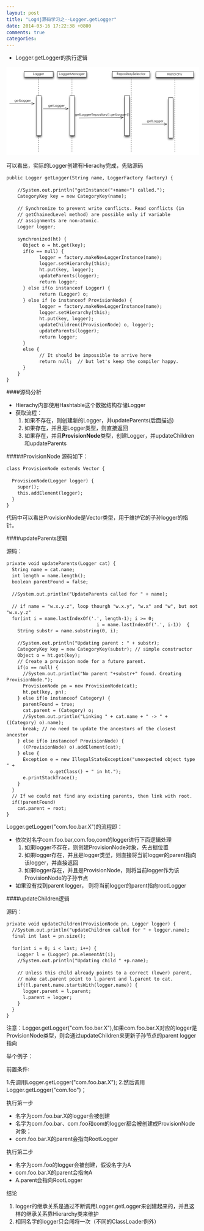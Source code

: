 ```yaml
---
layout: post
title: "Log4j源码学习之--Logger.getLogger"
date: 2014-03-16 17:22:38 +0800
comments: true
categories: 
---
```


* Logger.getLogger的执行逻辑

![时序图](/images/Log4j_logger_getLogger_timeline.jpg)

可以看出，实际的Logger创建有Hierachy完成，先贴源码

```
public Logger getLogger(String name, LoggerFactory factory) {
    
    //System.out.println("getInstance("+name+") called.");
    CategoryKey key = new CategoryKey(name);
    
    // Synchronize to prevent write conflicts. Read conflicts (in
    // getChainedLevel method) are possible only if variable
    // assignments are non-atomic.
    Logger logger;

    synchronized(ht) {
      Object o = ht.get(key);
      if(o == null) {
			logger = factory.makeNewLoggerInstance(name);
			logger.setHierarchy(this);
			ht.put(key, logger);
			updateParents(logger);
			return logger;
      } else if(o instanceof Logger) {
			return (Logger) o;
      } else if (o instanceof ProvisionNode) {
			logger = factory.makeNewLoggerInstance(name);
			logger.setHierarchy(this);
			ht.put(key, logger);
			updateChildren((ProvisionNode) o, logger);
			updateParents(logger);
			return logger;
      }
      else {
			// It should be impossible to arrive here
			return null;  // but let's keep the compiler happy.
      }
    }
}
```

####源码分析
* Hierachy内部使用Hashtable这个数据结构存储Logger
* 获取流程：
	1. 如果不存在，则创建新的Logger，并updateParents(后面描述)
	2. 如果存在，并且是Logger类型，则直接返回
	3. 如果存在，并且<strong>ProvisionNode</strong>类型，创建Logger，并updateChildren和updateParents
	
#####ProvisionNode
源码如下：

```
class ProvisionNode extends Vector {
    
  ProvisionNode(Logger logger) {
    super();
    this.addElement(logger);
  }
}
```
代码中可以看出ProvisionNode是Vector类型，用于维护它的子孙logger的指针。
	
	
####updateParents逻辑

源码：

```
private void updateParents(Logger cat) {
  String name = cat.name;
  int length = name.length();
  boolean parentFound = false;

  //System.out.println("UpdateParents called for " + name);

  // if name = "w.x.y.z", loop thourgh "w.x.y", "w.x" and "w", but not "w.x.y.z"
  for(int i = name.lastIndexOf('.', length-1); i >= 0;
                                 i = name.lastIndexOf('.', i-1))  {
    String substr = name.substring(0, i);

    //System.out.println("Updating parent : " + substr);
    CategoryKey key = new CategoryKey(substr); // simple constructor
    Object o = ht.get(key);
    // Create a provision node for a future parent.
    if(o == null) {
      //System.out.println("No parent "+substr+" found. Creating ProvisionNode.");
      ProvisionNode pn = new ProvisionNode(cat);
      ht.put(key, pn);
    } else if(o instanceof Category) {
      parentFound = true;
      cat.parent = (Category) o;
      //System.out.println("Linking " + cat.name + " -> " + ((Category) o).name);
      break; // no need to update the ancestors of the closest ancestor
    } else if(o instanceof ProvisionNode) {
      ((ProvisionNode) o).addElement(cat);
    } else {
      Exception e = new IllegalStateException("unexpected object type " +
				o.getClass() + " in ht.");
      e.printStackTrace();
    }
  }
  // If we could not find any existing parents, then link with root.
  if(!parentFound)
    cat.parent = root;
}
```

Logger.getLogger("com.foo.bar.X")的流程即：

* 依次对名字com.foo.bar,com.foo,com的logger进行下面逻辑处理
	1. 如果logger不存在，则创建ProvisionNode对象，先占据位置
	2. 如果logger存在，并且是logger类型，则直接将当前logger的parent指向该logger，并直接返回 
	3. 如果logger存在，并且是ProvisionNode，则将当前logger作为该ProvisionNode的子孙节点
* 如果没有找到parent logger， 则将当前logger的parent指向rootLogger

####updateChildren逻辑

源码：

```
private void updateChildren(ProvisionNode pn, Logger logger) {
  //System.out.println("updateChildren called for " + logger.name);
  final int last = pn.size();

  for(int i = 0; i < last; i++) {
    Logger l = (Logger) pn.elementAt(i);
    //System.out.println("Updating child " +p.name);

    // Unless this child already points to a correct (lower) parent,
    // make cat.parent point to l.parent and l.parent to cat.
    if(!l.parent.name.startsWith(logger.name)) {
      logger.parent = l.parent;
      l.parent = logger;
    }
  }
}	
```

注意：Logger.getLogger("com.foo.bar.X"),如果com.foo.bar.X对应的logger是ProvisionNode类型，则会通过updateChildren来更新子孙节点的parent logger指向

举个例子：

前置条件:

1.先调用Logger.getLogger("com.foo.bar.X");
2.然后调用Logger.getLogger("com.foo")；

执行第一步

* 名字为com.foo.bar.X的logger会被创建
* 名字为com.foo.bar、com.foo和com的logger都会被创建成ProvisionNode对象；
* com.foo.bar.X的parent会指向RootLogger

执行第二步

* 名字为com.foo的logger会被创建，假设名字为A
* com.foo.bar.X的parent会指向A
* A.parent会指向RootLogger


结论

1. logger的继承关系是通过不断调用Logger.getLogger来创建起来的，并且这样的继承关系靠Hierarchy类来维护
2. 相同名字的logger只会闯将一次（不同的ClassLoader例外）






